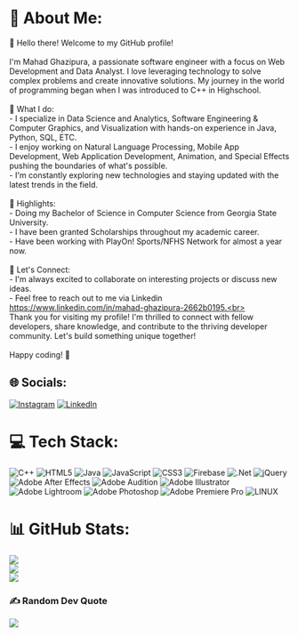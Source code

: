 # 💫 About Me:
👋 Hello there! Welcome to my GitHub profile!<br><br>I'm Mahad Ghazipura, a passionate software engineer with a focus on Web Development and Data Analyst. I love leveraging technology to solve complex problems and create innovative solutions. My journey in the world of programming began when I was introduced to C++ in Highschool.<br><br>🚀 What I do:<br>- I specialize in Data Science and Analytics, Software Engineering & Computer Graphics, and Visualization with hands-on experience in Java, Python, SQL, ETC.<br>- I enjoy working on Natural Language Processing, Mobile App Development, Web Application Development, Animation, and Special Effects pushing the boundaries of what's possible.<br>- I'm constantly exploring new technologies and staying updated with the latest trends in the field.<br><br>🌟 Highlights:<br>- Doing my Bachelor of Science in Computer Science from Georgia State University.<br>- I have been granted Scholarships throughout my academic career.<br>- Have been working with PlayOn! Sports/NFHS Network for almost a year now.<br><br>💬 Let's Connect:<br>- I'm always excited to collaborate on interesting projects or discuss new ideas.<br>- Feel free to reach out to me via Linkedin https://www.linkedin.com/in/mahad-ghazipura-2662b0195.<br><br>Thank you for visiting my profile! I'm thrilled to connect with fellow developers, share knowledge, and contribute to the thriving developer community. Let's build something unique together!<br><br>Happy coding! 🚀<br>


## 🌐 Socials:
[![Instagram](https://img.shields.io/badge/Instagram-%23E4405F.svg?logo=Instagram&logoColor=white)](https://www.instagram.com/mahadghazipura/?hl=en) [![LinkedIn](/path/to/your/linkedin_logo.png)]([https://www.linkedin.com/in/your-linkedin-profile-url/](https://www.linkedin.com/in/mahad-ghazipura-2662b0195/))

# 💻 Tech Stack:
![C++](https://img.shields.io/badge/c++-%2300599C.svg?style=plastic&logo=c%2B%2B&logoColor=white) ![HTML5](https://img.shields.io/badge/html5-%23E34F26.svg?style=plastic&logo=html5&logoColor=white) ![Java](https://img.shields.io/badge/java-%23ED8B00.svg?style=plastic&logo=java&logoColor=white) ![JavaScript](https://img.shields.io/badge/javascript-%23323330.svg?style=plastic&logo=javascript&logoColor=%23F7DF1E) ![CSS3](https://img.shields.io/badge/css3-%231572B6.svg?style=plastic&logo=css3&logoColor=white) ![Firebase](https://img.shields.io/badge/firebase-%23039BE5.svg?style=plastic&logo=firebase) ![.Net](https://img.shields.io/badge/.NET-5C2D91?style=plastic&logo=.net&logoColor=white) ![jQuery](https://img.shields.io/badge/jquery-%230769AD.svg?style=plastic&logo=jquery&logoColor=white) ![Adobe After Effects](https://img.shields.io/badge/Adobe%20After%20Effects-9999FF.svg?style=plastic&logo=Adobe%20After%20Effects&logoColor=white) ![Adobe Audition](https://img.shields.io/badge/Adobe%20Audition-9999FF.svg?style=plastic&logo=Adobe%20Audition&logoColor=white) ![Adobe Illustrator](https://img.shields.io/badge/adobeillustrator-%23FF9A00.svg?style=plastic&logo=adobeillustrator&logoColor=white) ![Adobe Lightroom](https://img.shields.io/badge/Adobe%20Lightroom-31A8FF.svg?style=plastic&logo=Adobe%20Lightroom&logoColor=white) ![Adobe Photoshop](https://img.shields.io/badge/adobephotoshop-%2331A8FF.svg?style=plastic&logo=adobephotoshop&logoColor=white) ![Adobe Premiere Pro](https://img.shields.io/badge/Adobe%20Premiere%20Pro-9999FF.svg?style=plastic&logo=Adobe%20Premiere%20Pro&logoColor=white) ![LINUX](https://img.shields.io/badge/Linux-FCC624?style=plastic&logo=linux&logoColor=black)
# 📊 GitHub Stats:
![](https://github-readme-stats.vercel.app/api?username=Blackheadbeast&theme=highcontrast&hide_border=false&include_all_commits=true&count_private=true)<br/>
![](https://github-readme-streak-stats.herokuapp.com/?user=Blackheadbeast&theme=highcontrast&hide_border=false)<br/>
![](https://github-readme-stats.vercel.app/api/top-langs/?username=Blackheadbeast&theme=highcontrast&hide_border=false&include_all_commits=true&count_private=true&layout=compact)

### ✍️ Random Dev Quote
![](https://quotes-github-readme.vercel.app/api?type=horizontal&theme=tokyonight)

<!-- Proudly created with GPRM ( https://gprm.itsvg.in ) -->
